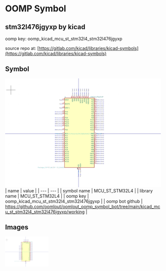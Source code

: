 # OOMP Symbol  
## stm32l476jgyxp  by kicad  
  
oomp key: oomp_kicad_mcu_st_stm32l4_stm32l476jgyxp  
  
source repo at: [https://gitlab.com/kicad/libraries/kicad-symbols](https://gitlab.com/kicad/libraries/kicad-symbols)  
## Symbol  
  
[![working.png](working_600.png)](working.png)  
| name | value | 
| --- | --- | 
| symbol name | MCU_ST_STM32L4 | 
| library name | MCU_ST_STM32L4 | 
| oomp key | oomp_kicad_mcu_st_stm32l4_stm32l476jgyxp | 
| oomp bot github | https://github.com/oomlout/oomlout_oomp_symbol_bot/tree/main/kicad_mcu_st_stm32l4_stm32l476jgyxp/working | 
## Images  
  
[![working.png](working_140.png)](working.png)  
